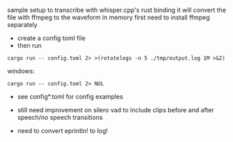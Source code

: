 sample setup to transcribe with whisper.cpp's rust binding
it will convert the file with ffmpeg to the waveform in memory first
need to install ffmpeg separately

- create a config toml file
- then run
```
cargo run -- config.toml 2> >(rotatelogs -n 5 ./tmp/output.log 1M >&2)
```

windows:
```
cargo run -- config.toml 2> NUL
```
- see config*.toml for config examples

- still need improvement on silero vad to include clips before and after speech/no speech transitions

- need to convert eprintln! to log!
